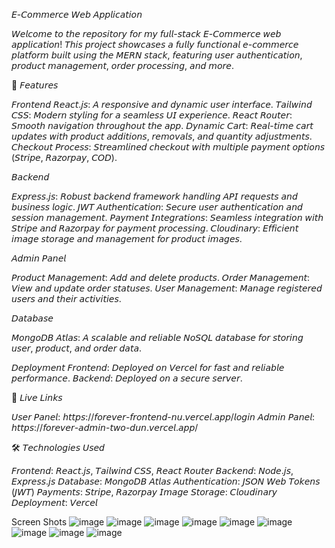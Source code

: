 𝘌-𝘊𝘰𝘮𝘮𝘦𝘳𝘤𝘦 𝘞𝘦𝘣 𝘈𝘱𝘱𝘭𝘪𝘤𝘢𝘵𝘪𝘰𝘯

𝘞𝘦𝘭𝘤𝘰𝘮𝘦 𝘵𝘰 𝘵𝘩𝘦 𝘳𝘦𝘱𝘰𝘴𝘪𝘵𝘰𝘳𝘺 𝘧𝘰𝘳 𝘮𝘺 𝘧𝘶𝘭𝘭-𝘴𝘵𝘢𝘤𝘬 𝘌-𝘊𝘰𝘮𝘮𝘦𝘳𝘤𝘦 𝘸𝘦𝘣 𝘢𝘱𝘱𝘭𝘪𝘤𝘢𝘵𝘪𝘰𝘯! 𝘛𝘩𝘪𝘴 𝘱𝘳𝘰𝘫𝘦𝘤𝘵 𝘴𝘩𝘰𝘸𝘤𝘢𝘴𝘦𝘴 𝘢 𝘧𝘶𝘭𝘭𝘺 𝘧𝘶𝘯𝘤𝘵𝘪𝘰𝘯𝘢𝘭 𝘦-𝘤𝘰𝘮𝘮𝘦𝘳𝘤𝘦 𝘱𝘭𝘢𝘵𝘧𝘰𝘳𝘮 𝘣𝘶𝘪𝘭𝘵 𝘶𝘴𝘪𝘯𝘨 𝘵𝘩𝘦 𝘔𝘌𝘙𝘕 𝘴𝘵𝘢𝘤𝘬, 𝘧𝘦𝘢𝘵𝘶𝘳𝘪𝘯𝘨 𝘶𝘴𝘦𝘳 𝘢𝘶𝘵𝘩𝘦𝘯𝘵𝘪𝘤𝘢𝘵𝘪𝘰𝘯, 𝘱𝘳𝘰𝘥𝘶𝘤𝘵 𝘮𝘢𝘯𝘢𝘨𝘦𝘮𝘦𝘯𝘵, 𝘰𝘳𝘥𝘦𝘳 𝘱𝘳𝘰𝘤𝘦𝘴𝘴𝘪𝘯𝘨, 𝘢𝘯𝘥 𝘮𝘰𝘳𝘦.

🚀 𝘍𝘦𝘢𝘵𝘶𝘳𝘦𝘴

𝘍𝘳𝘰𝘯𝘵𝘦𝘯𝘥
𝘙𝘦𝘢𝘤𝘵.𝘫𝘴: 𝘈 𝘳𝘦𝘴𝘱𝘰𝘯𝘴𝘪𝘷𝘦 𝘢𝘯𝘥 𝘥𝘺𝘯𝘢𝘮𝘪𝘤 𝘶𝘴𝘦𝘳 𝘪𝘯𝘵𝘦𝘳𝘧𝘢𝘤𝘦.
𝘛𝘢𝘪𝘭𝘸𝘪𝘯𝘥 𝘊𝘚𝘚: 𝘔𝘰𝘥𝘦𝘳𝘯 𝘴𝘵𝘺𝘭𝘪𝘯𝘨 𝘧𝘰𝘳 𝘢 𝘴𝘦𝘢𝘮𝘭𝘦𝘴𝘴 𝘜𝘐 𝘦𝘹𝘱𝘦𝘳𝘪𝘦𝘯𝘤𝘦.
𝘙𝘦𝘢𝘤𝘵 𝘙𝘰𝘶𝘵𝘦𝘳: 𝘚𝘮𝘰𝘰𝘵𝘩 𝘯𝘢𝘷𝘪𝘨𝘢𝘵𝘪𝘰𝘯 𝘵𝘩𝘳𝘰𝘶𝘨𝘩𝘰𝘶𝘵 𝘵𝘩𝘦 𝘢𝘱𝘱.
𝘋𝘺𝘯𝘢𝘮𝘪𝘤 𝘊𝘢𝘳𝘵: 𝘙𝘦𝘢𝘭-𝘵𝘪𝘮𝘦 𝘤𝘢𝘳𝘵 𝘶𝘱𝘥𝘢𝘵𝘦𝘴 𝘸𝘪𝘵𝘩 𝘱𝘳𝘰𝘥𝘶𝘤𝘵 𝘢𝘥𝘥𝘪𝘵𝘪𝘰𝘯𝘴, 𝘳𝘦𝘮𝘰𝘷𝘢𝘭𝘴, 𝘢𝘯𝘥 𝘲𝘶𝘢𝘯𝘵𝘪𝘵𝘺 𝘢𝘥𝘫𝘶𝘴𝘵𝘮𝘦𝘯𝘵𝘴.
𝘊𝘩𝘦𝘤𝘬𝘰𝘶𝘵 𝘗𝘳𝘰𝘤𝘦𝘴𝘴: 𝘚𝘵𝘳𝘦𝘢𝘮𝘭𝘪𝘯𝘦𝘥 𝘤𝘩𝘦𝘤𝘬𝘰𝘶𝘵 𝘸𝘪𝘵𝘩 𝘮𝘶𝘭𝘵𝘪𝘱𝘭𝘦 𝘱𝘢𝘺𝘮𝘦𝘯𝘵 𝘰𝘱𝘵𝘪𝘰𝘯𝘴 (𝘚𝘵𝘳𝘪𝘱𝘦, 𝘙𝘢𝘻𝘰𝘳𝘱𝘢𝘺, 𝘊𝘖𝘋).

𝘉𝘢𝘤𝘬𝘦𝘯𝘥

𝘌𝘹𝘱𝘳𝘦𝘴𝘴.𝘫𝘴: 𝘙𝘰𝘣𝘶𝘴𝘵 𝘣𝘢𝘤𝘬𝘦𝘯𝘥 𝘧𝘳𝘢𝘮𝘦𝘸𝘰𝘳𝘬 𝘩𝘢𝘯𝘥𝘭𝘪𝘯𝘨 𝘈𝘗𝘐 𝘳𝘦𝘲𝘶𝘦𝘴𝘵𝘴 𝘢𝘯𝘥 𝘣𝘶𝘴𝘪𝘯𝘦𝘴𝘴 𝘭𝘰𝘨𝘪𝘤.
𝘑𝘞𝘛 𝘈𝘶𝘵𝘩𝘦𝘯𝘵𝘪𝘤𝘢𝘵𝘪𝘰𝘯: 𝘚𝘦𝘤𝘶𝘳𝘦 𝘶𝘴𝘦𝘳 𝘢𝘶𝘵𝘩𝘦𝘯𝘵𝘪𝘤𝘢𝘵𝘪𝘰𝘯 𝘢𝘯𝘥 𝘴𝘦𝘴𝘴𝘪𝘰𝘯 𝘮𝘢𝘯𝘢𝘨𝘦𝘮𝘦𝘯𝘵.
𝘗𝘢𝘺𝘮𝘦𝘯𝘵 𝘐𝘯𝘵𝘦𝘨𝘳𝘢𝘵𝘪𝘰𝘯𝘴: 𝘚𝘦𝘢𝘮𝘭𝘦𝘴𝘴 𝘪𝘯𝘵𝘦𝘨𝘳𝘢𝘵𝘪𝘰𝘯 𝘸𝘪𝘵𝘩 𝘚𝘵𝘳𝘪𝘱𝘦 𝘢𝘯𝘥 𝘙𝘢𝘻𝘰𝘳𝘱𝘢𝘺 𝘧𝘰𝘳 𝘱𝘢𝘺𝘮𝘦𝘯𝘵 𝘱𝘳𝘰𝘤𝘦𝘴𝘴𝘪𝘯𝘨.
𝘊𝘭𝘰𝘶𝘥𝘪𝘯𝘢𝘳𝘺: 𝘌𝘧𝘧𝘪𝘤𝘪𝘦𝘯𝘵 𝘪𝘮𝘢𝘨𝘦 𝘴𝘵𝘰𝘳𝘢𝘨𝘦 𝘢𝘯𝘥 𝘮𝘢𝘯𝘢𝘨𝘦𝘮𝘦𝘯𝘵 𝘧𝘰𝘳 𝘱𝘳𝘰𝘥𝘶𝘤𝘵 𝘪𝘮𝘢𝘨𝘦𝘴.

𝘈𝘥𝘮𝘪𝘯 𝘗𝘢𝘯𝘦𝘭

𝘗𝘳𝘰𝘥𝘶𝘤𝘵 𝘔𝘢𝘯𝘢𝘨𝘦𝘮𝘦𝘯𝘵: 𝘈𝘥𝘥 𝘢𝘯𝘥 𝘥𝘦𝘭𝘦𝘵𝘦 𝘱𝘳𝘰𝘥𝘶𝘤𝘵𝘴.
𝘖𝘳𝘥𝘦𝘳 𝘔𝘢𝘯𝘢𝘨𝘦𝘮𝘦𝘯𝘵: 𝘝𝘪𝘦𝘸 𝘢𝘯𝘥 𝘶𝘱𝘥𝘢𝘵𝘦 𝘰𝘳𝘥𝘦𝘳 𝘴𝘵𝘢𝘵𝘶𝘴𝘦𝘴.
𝘜𝘴𝘦𝘳 𝘔𝘢𝘯𝘢𝘨𝘦𝘮𝘦𝘯𝘵: 𝘔𝘢𝘯𝘢𝘨𝘦 𝘳𝘦𝘨𝘪𝘴𝘵𝘦𝘳𝘦𝘥 𝘶𝘴𝘦𝘳𝘴 𝘢𝘯𝘥 𝘵𝘩𝘦𝘪𝘳 𝘢𝘤𝘵𝘪𝘷𝘪𝘵𝘪𝘦𝘴.

𝘋𝘢𝘵𝘢𝘣𝘢𝘴𝘦

𝘔𝘰𝘯𝘨𝘰𝘋𝘉 𝘈𝘵𝘭𝘢𝘴: 𝘈 𝘴𝘤𝘢𝘭𝘢𝘣𝘭𝘦 𝘢𝘯𝘥 𝘳𝘦𝘭𝘪𝘢𝘣𝘭𝘦 𝘕𝘰𝘚𝘘𝘓 𝘥𝘢𝘵𝘢𝘣𝘢𝘴𝘦 𝘧𝘰𝘳 𝘴𝘵𝘰𝘳𝘪𝘯𝘨 𝘶𝘴𝘦𝘳, 𝘱𝘳𝘰𝘥𝘶𝘤𝘵, 𝘢𝘯𝘥 𝘰𝘳𝘥𝘦𝘳 𝘥𝘢𝘵𝘢.

𝘋𝘦𝘱𝘭𝘰𝘺𝘮𝘦𝘯𝘵
𝘍𝘳𝘰𝘯𝘵𝘦𝘯𝘥: 𝘋𝘦𝘱𝘭𝘰𝘺𝘦𝘥 𝘰𝘯 𝘝𝘦𝘳𝘤𝘦𝘭 𝘧𝘰𝘳 𝘧𝘢𝘴𝘵 𝘢𝘯𝘥 𝘳𝘦𝘭𝘪𝘢𝘣𝘭𝘦 𝘱𝘦𝘳𝘧𝘰𝘳𝘮𝘢𝘯𝘤𝘦.
𝘉𝘢𝘤𝘬𝘦𝘯𝘥: 𝘋𝘦𝘱𝘭𝘰𝘺𝘦𝘥 𝘰𝘯 𝘢 𝘴𝘦𝘤𝘶𝘳𝘦 𝘴𝘦𝘳𝘷𝘦𝘳.


🔗 𝘓𝘪𝘷𝘦 𝘓𝘪𝘯𝘬𝘴

𝘜𝘴𝘦𝘳 𝘗𝘢𝘯𝘦𝘭: 𝘩𝘵𝘵𝘱𝘴://𝘧𝘰𝘳𝘦𝘷𝘦𝘳-𝘧𝘳𝘰𝘯𝘵𝘦𝘯𝘥-𝘯𝘶.𝘷𝘦𝘳𝘤𝘦𝘭.𝘢𝘱𝘱/𝘭𝘰𝘨𝘪𝘯
𝘈𝘥𝘮𝘪𝘯 𝘗𝘢𝘯𝘦𝘭: 𝘩𝘵𝘵𝘱𝘴://𝘧𝘰𝘳𝘦𝘷𝘦𝘳-𝘢𝘥𝘮𝘪𝘯-𝘵𝘸𝘰-𝘥𝘶𝘯.𝘷𝘦𝘳𝘤𝘦𝘭.𝘢𝘱𝘱/

🛠 𝘛𝘦𝘤𝘩𝘯𝘰𝘭𝘰𝘨𝘪𝘦𝘴 𝘜𝘴𝘦𝘥

𝘍𝘳𝘰𝘯𝘵𝘦𝘯𝘥: 𝘙𝘦𝘢𝘤𝘵.𝘫𝘴, 𝘛𝘢𝘪𝘭𝘸𝘪𝘯𝘥 𝘊𝘚𝘚, 𝘙𝘦𝘢𝘤𝘵 𝘙𝘰𝘶𝘵𝘦𝘳
𝘉𝘢𝘤𝘬𝘦𝘯𝘥: 𝘕𝘰𝘥𝘦.𝘫𝘴, 𝘌𝘹𝘱𝘳𝘦𝘴𝘴.𝘫𝘴
𝘋𝘢𝘵𝘢𝘣𝘢𝘴𝘦: 𝘔𝘰𝘯𝘨𝘰𝘋𝘉 𝘈𝘵𝘭𝘢𝘴
𝘈𝘶𝘵𝘩𝘦𝘯𝘵𝘪𝘤𝘢𝘵𝘪𝘰𝘯: 𝘑𝘚𝘖𝘕 𝘞𝘦𝘣 𝘛𝘰𝘬𝘦𝘯𝘴 (𝘑𝘞𝘛)
𝘗𝘢𝘺𝘮𝘦𝘯𝘵𝘴: 𝘚𝘵𝘳𝘪𝘱𝘦, 𝘙𝘢𝘻𝘰𝘳𝘱𝘢𝘺
𝘐𝘮𝘢𝘨𝘦 𝘚𝘵𝘰𝘳𝘢𝘨𝘦: 𝘊𝘭𝘰𝘶𝘥𝘪𝘯𝘢𝘳𝘺
𝘋𝘦𝘱𝘭𝘰𝘺𝘮𝘦𝘯𝘵: 𝘝𝘦𝘳𝘤𝘦𝘭

Screen Shots
![image](https://github.com/user-attachments/assets/3db82ec3-967e-4bdd-a1cf-04389b6a0b67)
![image](https://github.com/user-attachments/assets/d7e66bdd-264c-4d9a-bdc5-6dc180d41ee9)
![image](https://github.com/user-attachments/assets/ce246cc3-695a-476a-84f1-39df14a1c166)
![image](https://github.com/user-attachments/assets/3009d189-13ac-45a0-9d3d-175caff5fd9a)
![image](https://github.com/user-attachments/assets/b802a539-298f-4786-ba14-d42db9073166)
![image](https://github.com/user-attachments/assets/856fb99b-7d73-4dd4-b31c-b692d5c0bc0d)
![image](https://github.com/user-attachments/assets/7cc6e7d0-d178-406b-a613-e8d51e413b1e)
![image](https://github.com/user-attachments/assets/401e3724-5bb4-4262-ac9f-151e467ca795)
![image](https://github.com/user-attachments/assets/acd27989-869a-4804-bd5a-2ffe9d9e72f5)









